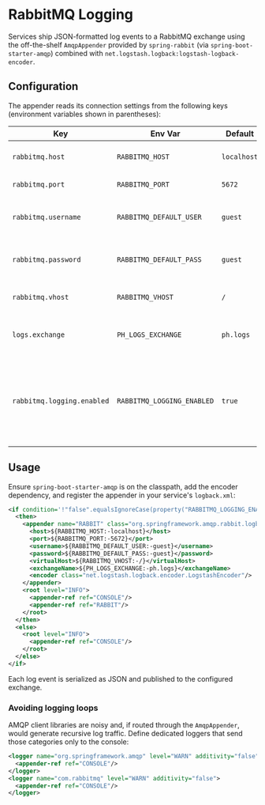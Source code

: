 # RabbitMQ Logging

Services ship JSON-formatted log events to a RabbitMQ exchange using the
off-the-shelf `AmqpAppender` provided by `spring-rabbit` (via
`spring-boot-starter-amqp`) combined with
`net.logstash.logback:logstash-logback-encoder`.

## Configuration

The appender reads its connection settings from the following keys (environment
variables shown in parentheses):

| Key | Env Var | Default | Description |
|-----|---------|---------|-------------|
| `rabbitmq.host` | `RABBITMQ_HOST` | `localhost` | RabbitMQ host to connect to. |
| `rabbitmq.port` | `RABBITMQ_PORT` | `5672` | RabbitMQ port. |
| `rabbitmq.username` | `RABBITMQ_DEFAULT_USER` | `guest` | Username for the RabbitMQ connection. |
| `rabbitmq.password` | `RABBITMQ_DEFAULT_PASS` | `guest` | Password for the RabbitMQ connection. |
| `rabbitmq.vhost` | `RABBITMQ_VHOST` | `/` | Virtual host for the connection. |
| `logs.exchange` | `PH_LOGS_EXCHANGE` | `ph.logs` | Exchange where log events are published. |
| `rabbitmq.logging.enabled` | `RABBITMQ_LOGGING_ENABLED` | `true` | Any value other than `false` enables publishing; set to `false` to disable (useful locally). |

## Usage

Ensure `spring-boot-starter-amqp` is on the classpath, add the encoder
dependency, and register the appender in your service's `logback.xml`:

```xml
<if condition='!"false".equalsIgnoreCase(property("RABBITMQ_LOGGING_ENABLED"))'>
  <then>
    <appender name="RABBIT" class="org.springframework.amqp.rabbit.logback.AmqpAppender">
      <host>${RABBITMQ_HOST:-localhost}</host>
      <port>${RABBITMQ_PORT:-5672}</port>
      <username>${RABBITMQ_DEFAULT_USER:-guest}</username>
      <password>${RABBITMQ_DEFAULT_PASS:-guest}</password>
      <virtualHost>${RABBITMQ_VHOST:-/}</virtualHost>
      <exchangeName>${PH_LOGS_EXCHANGE:-ph.logs}</exchangeName>
      <encoder class="net.logstash.logback.encoder.LogstashEncoder"/>
    </appender>
    <root level="INFO">
      <appender-ref ref="CONSOLE"/>
      <appender-ref ref="RABBIT"/>
    </root>
  </then>
  <else>
    <root level="INFO">
      <appender-ref ref="CONSOLE"/>
    </root>
  </else>
</if>
```

Each log event is serialized as JSON and published to the configured exchange.

### Avoiding logging loops

AMQP client libraries are noisy and, if routed through the `AmqpAppender`,
would generate recursive log traffic. Define dedicated loggers that send those
categories only to the console:

```xml
<logger name="org.springframework.amqp" level="WARN" additivity="false">
  <appender-ref ref="CONSOLE"/>
</logger>
<logger name="com.rabbitmq" level="WARN" additivity="false">
  <appender-ref ref="CONSOLE"/>
</logger>
```

